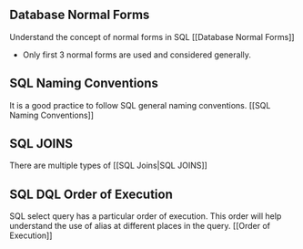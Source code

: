 ## Database Normal Forms
Understand the concept of normal forms in SQL [[Database Normal Forms]]
- Only first 3 normal forms are used and considered generally.

## SQL Naming Conventions
It is a good practice to follow SQL general naming conventions.
[[SQL Naming Conventions]]

## SQL JOINS
There are multiple types of [[SQL Joins|SQL JOINS]]

## SQL DQL Order of Execution
SQL select query has a particular order of execution. This order will help understand the use of alias at different places in the query. [[Order of Execution]]